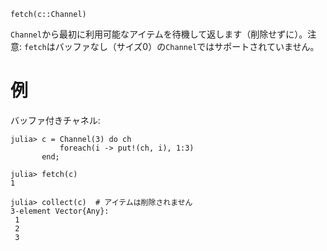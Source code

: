 ```
fetch(c::Channel)
```

`Channel`から最初に利用可能なアイテムを待機して返します（削除せずに）。注意: `fetch`はバッファなし（サイズ0）の`Channel`ではサポートされていません。

# 例

バッファ付きチャネル:

```jldoctest
julia> c = Channel(3) do ch
           foreach(i -> put!(ch, i), 1:3)
       end;

julia> fetch(c)
1

julia> collect(c)  # アイテムは削除されません
3-element Vector{Any}:
 1
 2
 3
```
